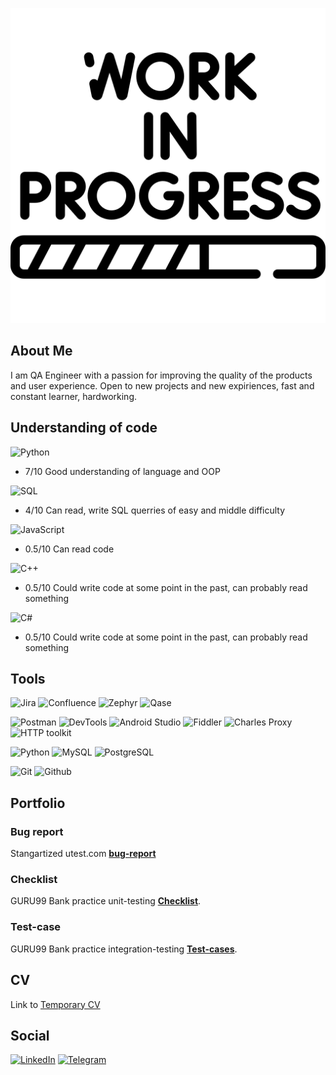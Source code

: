 [![Header](https://github.com/IvanSoregashi/IvanSoregashi/blob/main/assets/work-in-progress.png)](https://github.com/IvanSoregashi/)
## About Me
I am QA Engineer with a passion for improving the quality of the products and user experience.
Open to new projects and new expiriences, fast and constant learner, hardworking.

## Understanding of code

![Python](https://img.shields.io/badge/Python-090909?style=for-the-badge&logo=Python&logoColor=8cc4d7 "Python")
* 7/10 Good understanding of language and OOP

![SQL](https://img.shields.io/badge/SQL-090909?style=for-the-badge&logo=SQL&logoColor=8cc4d7 "SQL")
* 4/10 Can read, write SQL querries of easy and middle difficulty

![JavaScript](https://img.shields.io/badge/JavaScript-090909?style=for-the-badge&logo=JavaScript&logoColor=8cc4d7 "JavaScript")
* 0.5/10 Can read code

![C++](https://img.shields.io/badge/C++-090909?style=for-the-badge&logo=Cplusplus&logoColor=8cc4d7 "C++")
* 0.5/10 Could write code at some point in the past, can probably read something

![C#](https://img.shields.io/badge/C_Sharp-090909?style=for-the-badge&logo=Csharp&logoColor=8cc4d7 "C#")
* 0.5/10 Could write code at some point in the past, can probably read something

## Tools

![Jira](https://img.shields.io/badge/Jira-090909?style=for-the-badge&logo=jira&logoColor=136be1 "Jira")
![Confluence](https://img.shields.io/badge/Confluence-090909?style=for-the-badge&logo=confluence&logoColor=136be1 "Confluence")
![Zephyr](https://img.shields.io/badge/Zephyr-090909?style=for-the-badge&logo=zephyr&logoColor=136be1 "Zephyr")
![Qase](https://img.shields.io/badge/Qase-090909?style=for-the-badge&logo=qase&logoColor=136be1 "Qase")

![Postman](https://img.shields.io/badge/Postman-090909?style=for-the-badge&logo=postman&logoColor=f76935 "Postman")
![DevTools](https://img.shields.io/badge/DevTools-090909?style=for-the-badge&logo=googlechrome&logoColor=2674f2 "DevTools")
![Android Studio](https://img.shields.io/badge/AndroidStudio-090909?style=for-the-badge&logo=androidstudio&logoColor=3ad07d "Android Studio")
![Fiddler](https://img.shields.io/badge/Fiddler-090909?style=for-the-badge&logo=fiddler&logoColor=8cc4d7 "Fiddler")
![Charles Proxy](https://img.shields.io/badge/CharlesProxy-090909?style=for-the-badge&logo=charlesproxy&logoColor=8cc4d7 "Charles Proxy")
![HTTP toolkit](https://img.shields.io/badge/HTTPtoolkit-090909?style=for-the-badge&logo=httptoolkit&logoColor=8cc4d7 "HTTP toolkit")

![Python](https://img.shields.io/badge/Python-090909?style=for-the-badge&logo=python "Python")
![MySQL](https://img.shields.io/badge/MySQL-090909?style=for-the-badge&logo=mysql "MySQL")
![PostgreSQL](https://img.shields.io/badge/PostgreSQL-090909?style=for-the-badge&logo=postgresql "PostgreSQL")

![Git](https://img.shields.io/badge/Git-090909?style=for-the-badge&logo=git&logoColor=f76935 "Git")
![Github](https://img.shields.io/badge/Github-090909?style=for-the-badge&logo=github&logoColor=ffffff "Github")


## Portfolio
### Bug report

Stangartized utest.com [**bug-report**](https://github.com/IvanSoregashi/IvanSoregashi/blob/main/resume/Bug-report_mobile-utest.md  "Link to markdown file on github")

### Checklist

GURU99 Bank practice unit-testing [**Checklist**](https://github.com/IvanSoregashi/IvanSoregashi/blob/main/assets/G99_TC.PNG "picture of google sheet").

### Test-case

GURU99 Bank practice integration-testing [**Test-cases**](https://github.com/IvanSoregashi/IvanSoregashi/blob/main/assets/G99_TC.PNG "picture of google sheet").


## CV
Link to [Temporary CV](https://github.com/IvanSoregashi/IvanSoregashi/blob/main/assets/SIA.pdf "hh generated pdf")

## Social
[![LinkedIn](https://img.shields.io/badge/Linkedin-090909?style=for-the-badge&logo=linkedin&logoColor=0073b1)](https://www.linkedin.com/in/ivan-shiriaev/ "LinkedIn Prifile")
[![Telegram](https://img.shields.io/badge/Telegram-090909?style=for-the-badge&logo=telegram&logoColor=31a5db)](https://t.me/Affliction8 "Telegram")
